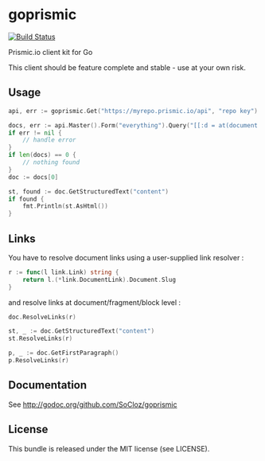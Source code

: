 goprismic
=========

[![Build Status](https://secure.travis-ci.org/SoCloz/goprismic.png?branch=master)](http://travis-ci.org/SoCloz/goprismic)

Prismic.io client kit for Go

This client should be feature complete and stable - use at your own risk.

Usage
-----

```go
api, err := goprismic.Get("https://myrepo.prismic.io/api", "repo key")

docs, err := api.Master().Form("everything").Query("[[:d = at(document.tags, [\"Featured\"])]]").Submit()
if err != nil {
	// handle error
}
if len(docs) == 0 {
	// nothing found
}
doc := docs[0]

st, found := doc.GetStructuredText("content")
if found {
	fmt.Println(st.AsHtml())
}
```

Links
-----

You have to resolve document links using a user-supplied link resolver :

```go
r := func(l link.Link) string {
	return l.(*link.DocumentLink).Document.Slug
}
```
and resolve links at document/fragment/block level :
```go
doc.ResolveLinks(r)

st, _ := doc.GetStructuredText("content")
st.ResolveLinks(r)

p, _ := doc.GetFirstParagraph()
p.ResolveLinks(r)
```

Documentation
-------------

See http://godoc.org/github.com/SoCloz/goprismic

License
-------

This bundle is released under the MIT license (see LICENSE).